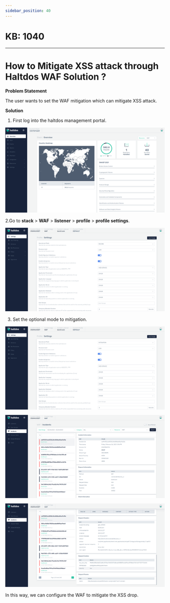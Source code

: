 ```yaml
---
sidebar_position: 40
---
```


# KB: 1040
-----------

# How to Mitigate XSS attack through Haltdos WAF Solution ?

**Problem Statement**

The user wants to set the WAF mitigation which can mitigate XSS attack.

**Solution**

1. First log into the haltdos management portal.

![kb-1040](/img/waf/kb/v2/overview_kb_1040_1.png)

2.Go to **stack** > **WAF** > **listener** > **profile** > **profile settings**.

![kb-1040](/img/waf/kb/v2/settings_kb_1040_2.png)

3. Set the optional mode to mitigation.

![kb-1040](/img/waf/kb/v2/settings_kb_1040_3.png)

![kb-1040](/img/waf/kb/v2/incidents_kb_1040_4.png)

![kb-1040](/img/waf/kb/v2/incidents_kb_1040_5.png)

In this way, we can configure the WAF to mitigate the XSS drop.

